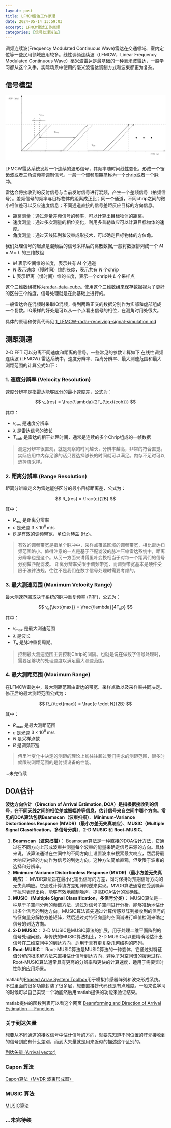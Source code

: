 ```yaml
---
layout: post
title: LFMCM雷达工作原理
date: 2024-05-14 13:59:03
excerpt: LFMCM雷达工作原理
categories: [信号处理算法]
---
```

调频连续波(Frequency Modulated Continuous Wave)雷达在交通领域、室内定位等一些民用领域应用较多。线性调频连续波（LFMCW，Linear Frequency Modulated Continuous Wave）毫米波雷达是最基础的一种毫米波雷达，一般学习都从这个入手，实际场景中使用的毫米波雷达调制方式和波束都更为复杂。



## 信号模型

![LFMCW信号时频示意图](./assets/LFMCW信号时频示意图.webp)

LFMCW雷达系统发射一个连续的波形信号，其频率随时间线性变化，形成一个锯齿波或者三角波频率调制信号。一般一个调频周期简称为一个chrip或者一个脉冲。

雷达会将接收到的反射信号与当前发射信号进行混频，产生一个差频信号（拍频信号）。差频信号的频率与目标物体的距离成正比；同一个通道，不同chrip之间的微小相位差可以反应速度信息；不同通道直接的信号差距反应目标的方向信息。

- 距离测量：通过测量差频信号的频率，可以计算出目标物体的距离。
- 速度测量：通过多次测量的相位变化，利用多普勒效应可以计算目标物体的速度。
- 角度测量：通过天线阵列和波束成形技术，可以确定目标物体的方位角。


我们处理信号的起点是混频后的信号采样后的离散数据,一般将数据排列成一个 $M×N×L$ 的三维数组
- $M$ 表示空间维的长度，表示共有 $M$ 个通道
- $N$ 表示速度（慢时间）维的长度，表示共有 $N$ 个chrip
- $L$ 表示距离（慢时间）维的长度，表示一个chrip共 $L$ 个采样点

这个三维数组被称为[radar-data-cube](https://ww2.mathworks.cn/help/phased/gs/radar-data-cube.html)。使用这个三维数组来保存数据视为了更好的区分三个维度，信号处理就是在此基础上进行的。

一般雷达会在混频时采取IQ混频，得到两路正交的数据分别作为实部和虚部组成一个复数。IQ采样的好处是可以从一个点看出信号的相位，在测角时用处很大。

具体的原理和仿真代码见 [1_LFMCW-radar-receiving-signal-simulation.md](./project/doc/1_LFMCW-radar-receiving-signal-simulation.md)

## 测距测速

2-D FFT 可以分离不同速度和距离的信号。一些常见的参数计算如下
在线性调频连续波 (LFMCW) 雷达系统中，速度分辨率、距离分辨率、最大测速范围和最大测距范围的计算公式如下：

### 1. **速度分辨率 (Velocity Resolution)**

速度分辨率是指雷达能够区分的最小速度差，公式为：

$$
v_{res} = \frac{\lambda}{2T_{\text{coh}}}
$$

其中：
- $v_{res}$ 是速度分辨率
- $\lambda$ 是雷达信号的波长
- $T_{\text{coh}}$ 是雷达的相干处理时间，通常是连续的多个Chrip组成的一帧数据

> 测速分辨率很直观，就是观察的时间越长，分辨率越高，非常的符合直觉。实际应用中内存足够的话只要选择够长的时间就可以满足。内存不足时可以选择降采样。

### 2. **距离分辨率 (Range Resolution)**

距离分辨率定义为雷达能够区分的最小目标距离差，公式为：

$$
R_{res} = \frac{c}{2B}
$$

其中：
- $R_{res}$ 是距离分辨率
- $c$ 是光速 $3 \times 10^8 \, \text{m/s}$
- $B$ 是有效的调频带宽，单位为赫兹 (Hz)。

>有效的调频带宽是指单个脉冲中，采样点覆盖区域的调频带宽，相比雷达扫频范围略小。值得注意的一点是基于匹配滤波的脉冲压缩雷达系统中，距离分辨率也是这个。从另一方面来讲傅里叶变换相当于对每一个距离们的信号分别做匹配滤波。 距离分辨率受限于调频带宽，而调频带宽基本是硬件受限于法律法规，往往不是我们在数字信号处理时需要考虑的。

### 3. **最大测速范围 (Maximum Velocity Range)**

最大测速范围取决于系统的脉冲重复频率 (PRF)，公式为：

$$
v_{\text{max}} = \frac{\lambda}{4T_p}
$$

其中：
- $v_{\text{max}}$ 是最大测速范围
- $\lambda$ 是波长
- $T_p$ 是脉冲重复周期。

> 控制最大测速范围主要控制Chrip的间隔。也就是说在做数字信号处理时，需要足够块的处理速度以满足最大测速范围。

### 4. **最大测距范围 (Maximum Range)**



在LFMCW雷达中，最大测距范围由雷达的带宽、采样点数以及采样率共同决定。修正后的最大测距范围公式为：

$$
R_{\text{max}} = \frac{c \cdot N}{2B}
$$

其中：
- $R_{\text{max}}$ 是最大测距范围
- $c$ 是光速 $3 \times 10^8 \, \text{m/s}$
- $N$ 是采样点数
- $B$ 是调频带宽

> 傅里叶变化中决定的测距的理论上线往往超过我们需求的测距范围，很多时候限制测距范围的是射频设备的性能。

...未完待续


## DOA估计

**波达方向估计（Direction of Arrival Estimation, DOA）**是指根据接收到的信号，在不同天线之间的相位差或振幅差等信息，估计信号来自空间中哪个方向。常见的DOA算法包括**Beamscan（波束扫描）**、**Minimum-Variance Distortionless Response (MVDR)（最小方差无失真响应）**、**MUSIC（Multiple Signal Classification，多信号分类）**、**2-D MUSIC** 和 **Root-MUSIC**。

1. **Beamscan（波束扫描）**： Beamscan算法是一种直接的DOA估计方法，它通过在不同方向上形成波束并测量每个波束的能量来确定信号来源的方向。具体来说，该算法通过在空间中的不同方向上设置波束来搜索最大响应，然后将最大响应对应的方向作为信号的到达方向。这种方法简单直观，但受限于波束的选择和分辨率。
2. **Minimum-Variance Distortionless Response (MVDR)（最小方差无失真响应）**： MVDR算法旨在最小化输出信号的方差，同时保持对预期信号方向的无失真响应。它通过计算协方差矩阵的逆来实现。MVDR算法通常在受到噪声干扰时表现出色，能够有效地抑制噪声，提高DOA估计的准确性。
3. **MUSIC（Multiple Signal Classification，多信号分类）**： MUSIC算法是一种基于子空间分解的频谱方法，通过对信号子空间进行分析，能够准确地估计出多个信号的到达方向。MUSIC算法首先通过计算传感器阵列接收到的信号的特征向量分解协方差矩阵，然后通过对特征向量的空间谱进行峰值检测来确定信号的到达方向。
4. **2-D MUSIC**： 2-D MUSIC是MUSIC算法的扩展，用于处理二维平面阵列的信号处理问题。与传统的MUSIC算法相比，2-D MUSIC可以更精确地估计出信号在二维空间中的到达方向，适用于具有更复杂几何结构的阵列。
5. **Root-MUSIC**： Root-MUSIC算法是MUSIC算法的一种变体，它通过对特征值分解的根求解方法来直接估计信号到达方向，避免了对空间谱的搜索过程。Root-MUSIC算法通常具有更高的分辨率和更快的计算速度，适用于需要实时性能的应用场景。

matlab的[Phased Array System Toolbox](https://ww2.mathworks.cn/help/phased/index.html)用于模拟传感器阵列和波束形成系统。不过里面的很多功能封装了很多层，想要直接抄代码还是有点难度。一般来说学习的时候可以自己实现一个功能然后用matlab提供的功能来验证结果。

matlab提供的函数列表可以看这个网页 [Beamforming and Direction of Arrival Estimation — Functions](https://ww2.mathworks.cn/help/phased/referencelist.html?type=function&listtype=cat&category=beamforming-and-direction-finding&blocktype=all&capability=&startrelease=&endrelease=&s_tid=CRUX_topnav)
### 关于到达矢量

想要从不同通道的接收信号中估计信号的方向，就要先知道不同位置的阵元接收到的信号到底有什么差别，而到大矢量就是用来近似的描述这个区别的。

[到达矢量 (Arrival vector)](./arrival-vector.md)

### Capon 算法

[Capon算法（MVDR 波束形成器）](./Capon-algorithm.md)

### MUSIC 算法

[MUSIC算法](./MUSIC-algorithm.md)

### ...未完待续

